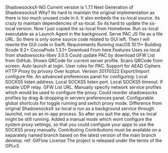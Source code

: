 ShadowsocksX-NG Current version is 1.7.1 Next Generation of ShadowsocksX Why? Its hard to maintain the original implementation as there is too much unused code in it. It also embeds the ss-local source. Its crazy to maintain dependencies of ss-local. So its hard to update the ss-local version. Now I just copied the ss-local from Homebrew. Run ss-local executable as a Launch Agent in the background. Serve PAC JS file as a file URL. So there is only some source code related to GUI left. Then I will rewrite the GUI code in Swift. Requirements Running macOS 10.11+ Building Xcode 9.2+ CocoaPods 1.3.1+ Download From here Features Uses ss-local from shadowsocks-libev 3.0.5 Could update PAC by download GFW List from GitHub. Shows QRCode for current server profile. Scans QRCode from screen. Auto launch at login. User rules for PAC. Support for AEAD Ciphers HTTP Proxy by privoxy Over kcptun. Version 20170322 Export/Import configure file. An advanced preferences panel for configuring: Local SOCKS5 listen address. Local SOCKS5 listen port. Local SOCKS5 timeout. If enable UDP relay. GFW List URL. Manually specify network service profiles which would be used to configure the proxy. Could reorder shadowsocks profiles by drag-&-dropping in servers preferences panel. Configurable global shortcuts for toggle running and switch proxy mode. Difference from original ShadowsocksX ss-local is run as a background service through launchd, not as an in-app process. So after you quit the app, the ss-local might be still running. Added a manual mode which wont configure the system proxy settings, so that you could configure your apps to use the SOCKS5 proxy manually. Contributing Contributions must be available on a separately named branch based on the latest version of the main branch develop. ref: GitFlow License The project is released under the terms of the GPLv3.
